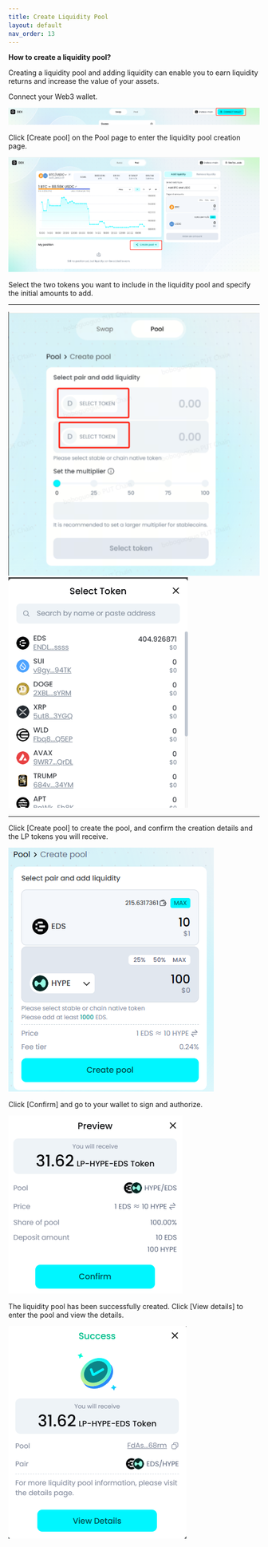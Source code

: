 ```yaml
---
title: Create Liquidity Pool
layout: default
nav_order: 13
---
```


**How to create a liquidity pool?**

Creating a liquidity pool and adding liquidity can enable you to earn liquidity returns and increase the value of your assets.

Connect your Web3 wallet.

![](images/How_to_create_a_liquidity_pool/media/image1.png)

Click \[Create pool\] on the Pool page to enter the liquidity pool creation page.

![](images/How_to_create_a_liquidity_pool/media/image2.png)

Select the two tokens you want to include in the liquidity pool and specify the initial amounts to add.

  ------------------------------------------------------------------------------------------------------------------------------ ------------------------------------------------------------------------------------------------------------------------------
  ![](images/How_to_create_a_liquidity_pool/media/image3.png)   ![](images/How_to_create_a_liquidity_pool/media/image4.png)
  ------------------------------------------------------------------------------------------------------------------------------ ------------------------------------------------------------------------------------------------------------------------------

Click \[Create pool\] to create the pool, and confirm the creation details and the LP tokens you will receive.

![](images/How_to_create_a_liquidity_pool/media/image5.png)

Click \[Confirm\] and go to your wallet to sign and authorize.

![](images/How_to_create_a_liquidity_pool/media/image6.png)

The liquidity pool has been successfully created. Click \[View details\] to enter the pool and view the details.

![](images/How_to_create_a_liquidity_pool/media/image7.png)
